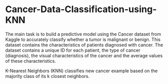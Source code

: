 # Cancer-Data-Classification-using-KNN
The main task is to build a predictive model using the Cancer dataset from Kaggle to accurately classify whether a tumor is malignant or benign.
This dataset contains the characteristics of patients diagnosed with cancer. 
The dataset contains a unique ID for each patient, the type of cancer (diagnosis), the visual characteristics of the cancer and the average values of these characteristics.

K-Nearest Neighbors (KNN) classifies new cancer example based on the majority class of its k closest neighbors.
